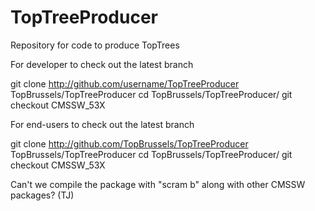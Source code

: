 TopTreeProducer
===============

Repository for code to produce TopTrees

For developer to check out the latest branch

git clone http://github.com/username/TopTreeProducer TopBrussels/TopTreeProducer
cd TopBrussels/TopTreeProducer/
git checkout CMSSW_53X

For end-users to check out the latest branch

git clone http://github.com/TopBrussels/TopTreeProducer TopBrussels/TopTreeProducer
cd TopBrussels/TopTreeProducer/
git checkout CMSSW_53X

Can't we compile the package with "scram b" along with other CMSSW packages? (TJ)
